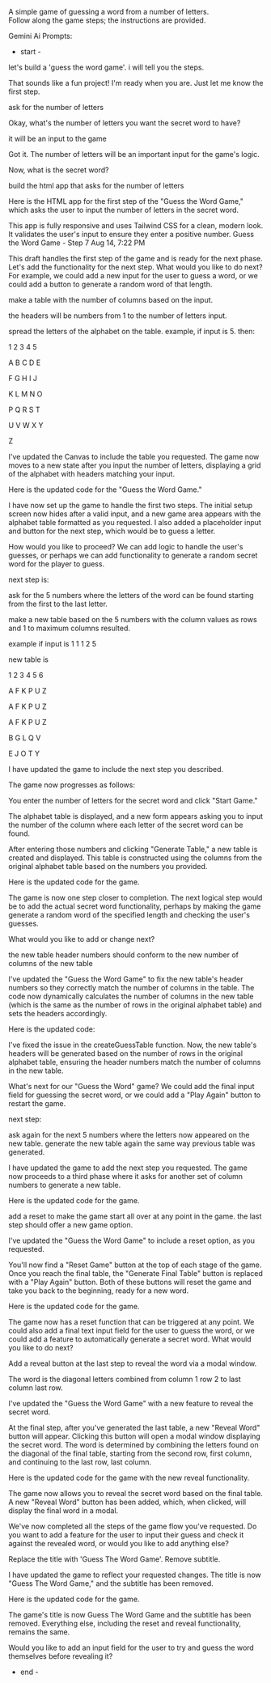 A simple game of guessing a word from a number of letters.  
Follow along the game steps; the instructions are provided.

Gemini Ai Prompts:

- start - 

let's build a 'guess the word game'. i will tell you the steps.


That sounds like a fun project! I'm ready when you are. Just let me know the first step.






ask for the number of letters


Okay, what's the number of letters you want the secret word to have?






it will be an input to the game


Got it. The number of letters will be an important input for the game's logic.

Now, what is the secret word?






build the html app that asks for the number of letters


Here is the HTML app for the first step of the "Guess the Word Game," which asks the user to input the number of letters in the secret word.

This app is fully responsive and uses Tailwind CSS for a clean, modern look. It validates the user's input to ensure they enter a positive number.
Guess the Word Game - Step 7
Aug 14, 7:22 PM

This draft handles the first step of the game and is ready for the next phase. Let's add the functionality for the next step. What would you like to do next? For example, we could add a new input for the user to guess a word, or we could add a button to generate a random word of that length.





make a table with the number of columns based on the input.

the headers will be numbers from 1 to the number of letters input.

spread the letters of the alphabet on the table. example, if input is 5. then:



1 2 3 4 5

A B C D E

F G H I J

K L M N O

P Q R S T

U V W X Y

Z



I've updated the Canvas to include the table you requested. The game now moves to a new state after you input the number of letters, displaying a grid of the alphabet with headers matching your input.

Here is the updated code for the "Guess the Word Game."

I have now set up the game to handle the first two steps. The initial setup screen now hides after a valid input, and a new game area appears with the alphabet table formatted as you requested. I also added a placeholder input and button for the next step, which would be to guess a letter.

How would you like to proceed? We can add logic to handle the user's guesses, or perhaps we can add functionality to generate a random secret word for the player to guess.





next step is:



ask for the 5 numbers where the letters of the word can be found starting from the first to the last letter.



make a new table based on the 5 numbers with the column values as rows and 1 to maximum columns resulted.

example if input is 1 1 1 2 5

new table is



1 2 3 4 5 6

A F K P U Z

A F K P U Z

A F K P U Z

B G L Q V

E J O T Y



I have updated the game to include the next step you described.

The game now progresses as follows:

You enter the number of letters for the secret word and click "Start Game."

The alphabet table is displayed, and a new form appears asking you to input the number of the column where each letter of the secret word can be found.

After entering those numbers and clicking "Generate Table," a new table is created and displayed. This table is constructed using the columns from the original alphabet table based on the numbers you provided.

Here is the updated code for the game.

The game is now one step closer to completion. The next logical step would be to add the actual secret word functionality, perhaps by making the game generate a random word of the specified length and checking the user's guesses.

What would you like to add or change next?





the new table header numbers should conform to the new number of columns of the new table


I've updated the "Guess the Word Game" to fix the new table's header numbers so they correctly match the number of columns in the table. The code now dynamically calculates the number of columns in the new table (which is the same as the number of rows in the original alphabet table) and sets the headers accordingly.

Here is the updated code:

I've fixed the issue in the createGuessTable function. Now, the new table's headers will be generated based on the number of rows in the original alphabet table, ensuring the header numbers match the number of columns in the new table.

What's next for our "Guess the Word" game? We could add the final input field for guessing the secret word, or we could add a "Play Again" button to restart the game.





next step:



ask again for the next 5 numbers where the letters now appeared on the new table. generate the new table again the same way previous table was generated.



I have updated the game to add the next step you requested. The game now proceeds to a third phase where it asks for another set of column numbers to generate a new table.

Here is the updated code for the game.





add a reset to make the game start all over at any point in the game. the last step should offer a new game option.


I've updated the "Guess the Word Game" to include a reset option, as you requested.

You'll now find a "Reset Game" button at the top of each stage of the game. Once you reach the final table, the "Generate Final Table" button is replaced with a "Play Again" button. Both of these buttons will reset the game and take you back to the beginning, ready for a new word.

Here is the updated code for the game.

The game now has a reset function that can be triggered at any point. We could also add a final text input field for the user to guess the word, or we could add a feature to automatically generate a secret word. What would you like to do next?





Add a reveal button at the last step to reveal the word via a modal window.

The word is the diagonal letters combined from column 1 row 2 to last column last row.



I've updated the "Guess the Word Game" with a new feature to reveal the secret word.

At the final step, after you've generated the last table, a new "Reveal Word" button will appear. Clicking this button will open a modal window displaying the secret word. The word is determined by combining the letters found on the diagonal of the final table, starting from the second row, first column, and continuing to the last row, last column.

Here is the updated code for the game with the new reveal functionality.

The game now allows you to reveal the secret word based on the final table. A new "Reveal Word" button has been added, which, when clicked, will display the final word in a modal.

We've now completed all the steps of the game flow you've requested. Do you want to add a feature for the user to input their guess and check it against the revealed word, or would you like to add anything else?





Replace the title with 'Guess The Word Game'. Remove subtitle.


I have updated the game to reflect your requested changes. The title is now "Guess The Word Game," and the subtitle has been removed.

Here is the updated code for the game.

The game's title is now Guess The Word Game and the subtitle has been removed. Everything else, including the reset and reveal functionality, remains the same.

Would you like to add an input field for the user to try and guess the word themselves before revealing it?


- end -

